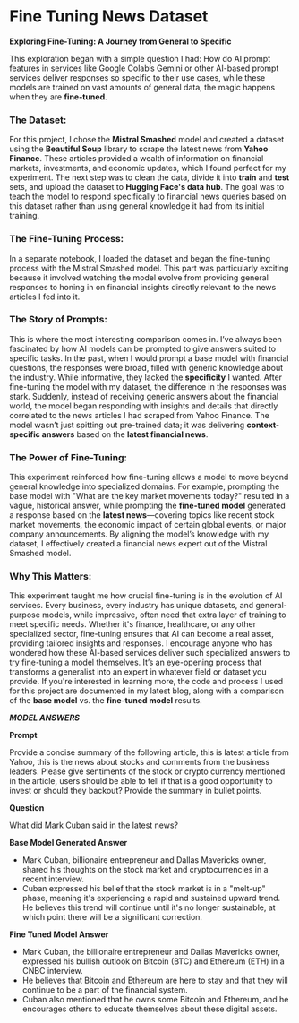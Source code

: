 # Fine Tuning News Dataset

**Exploring Fine-Tuning: A Journey from General to Specific**

This exploration began with a simple question I had: How do AI prompt features in services like Google Colab’s Gemini or other AI-based prompt services deliver responses so specific to their use cases, while these models are trained on vast amounts of general data, the magic happens when they are **fine-tuned**.

### The Dataset:

For this project, I chose the **Mistral Smashed** model and created a dataset using the **Beautiful Soup** library to scrape the latest news from **Yahoo Finance**. These articles provided a wealth of information on financial markets, investments, and economic updates, which I found perfect for my experiment.
The next step was to clean the data, divide it into **train** and **test** sets, and upload the dataset to **Hugging Face's data hub**. The goal was to teach the model to respond specifically to financial news queries based on this dataset rather than using general knowledge it had from its initial training.

### The Fine-Tuning Process:

In a separate notebook, I loaded the dataset and began the fine-tuning process with the Mistral Smashed model. This part was particularly exciting because it involved watching the model evolve from providing general responses to honing in on financial insights directly relevant to the news articles I fed into it.

### The Story of Prompts:

This is where the most interesting comparison comes in. I’ve always been fascinated by how AI models can be prompted to give answers suited to specific tasks. In the past, when I would prompt a base model with financial questions, the responses were broad, filled with generic knowledge about the industry. While informative, they lacked the **specificity** I wanted.
After fine-tuning the model with my dataset, the difference in the responses was stark. Suddenly, instead of receiving generic answers about the financial world, the model began responding with insights and details that directly correlated to the news articles I had scraped from Yahoo Finance. The model wasn’t just spitting out pre-trained data; it was delivering **context-specific answers** based on the **latest financial news**.

### The Power of Fine-Tuning:

This experiment reinforced how fine-tuning allows a model to move beyond general knowledge into specialized domains. For example, prompting the base model with "What are the key market movements today?" resulted in a vague, historical answer, while prompting the **fine-tuned model** generated a response based on the **latest news**—covering topics like recent stock market movements, the economic impact of certain global events, or major company announcements.
By aligning the model’s knowledge with my dataset, I effectively created a financial news expert out of the Mistral Smashed model.

### Why This Matters:

This experiment taught me how crucial fine-tuning is in the evolution of AI services. Every business, every industry has unique datasets, and general-purpose models, while impressive, often need that extra layer of training to meet specific needs. Whether it's finance, healthcare, or any other specialized sector, fine-tuning ensures that AI can become a real asset, providing tailored insights and responses.
I encourage anyone who has wondered how these AI-based services deliver such specialized answers to try fine-tuning a model themselves. It’s an eye-opening process that transforms a generalist into an expert in whatever field or dataset you provide.
If you're interested in learning more, the code and process I used for this project are documented in my latest blog, along with a comparison of the **base model** vs. the **fine-tuned model** results.

***MODEL ANSWERS***

**Prompt** 

Provide a concise summary of the following article, this is latest article from Yahoo, this is the news about stocks and comments from the business leaders. Please give sentiments of the stock or crypto currency mentioned in the article, users should be able to tell if that is a good opportunity to invest or should they backout?
Provide the summary in bullet points.

**Question**

What did Mark Cuban said in the latest news? 

**Base Model Generated Answer**

- Mark Cuban, billionaire entrepreneur and Dallas Mavericks owner, shared his thoughts on the stock market and cryptocurrencies in a recent interview.
- Cuban expressed his belief that the stock market is in a "melt-up" phase, meaning it's experiencing a rapid and sustained upward trend. He believes this trend will continue until it's no longer sustainable, at which point there will be a significant correction.

**Fine Tuned Model Answer**

- Mark Cuban, the billionaire entrepreneur and Dallas Mavericks owner, expressed his bullish outlook on Bitcoin (BTC) and Ethereum (ETH) in a CNBC interview.
- He believes that Bitcoin and Ethereum are here to stay and that they will continue to be a part of the financial system.
- Cuban also mentioned that he owns some Bitcoin and Ethereum, and he encourages others to educate themselves about these digital assets.
